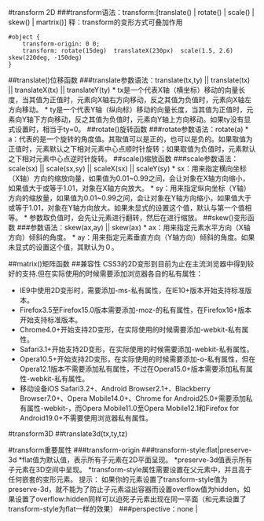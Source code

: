 #transform 2D
###transform语法：transform:[translate() | rotate() | scale() | skew() | martrix()]
释：transform的变形方式可叠加作用

	#object {
	    transform-origin: 0 0;
	    transform: rotate(15deg)  translateX(230px)  scale(1.5, 2.6)  skew(220deg, -150deg)
	}
<span id="transtate">
##translate()位移函数
</span>
###translate参数语法：translate(tx,ty) || translate(tx) || translateX(tx) || translateY(ty)
* tx是一个代表X轴（横坐标）移动的向量长度，当其值为正值时，元素向X轴右方向移动，反之其值为负值时，元素向X轴左方向移动。
* ty是一个代表Y轴（纵向标）移动的向量长度，当其值为正值时，元素向Y轴下方向移动，反之其值为负值时，元素向Y轴上方向移动。如果ty没有显式设置时，相当于ty=0。

<span id="rotate">
##rotate()旋转函数
</span>
###rotate参数语法：rotate(a)
* a：代表的是一个旋转的角度值。其取值可以是正的，也可以是负的。如果取值为正值时，元素默认之下相对元素中心点顺时针旋转；如果取值为负值时，元素默认之下相对元素中心点逆时针旋转。

<span id="scale">
##scale()缩放函数
</span>
###scale参数语法：scale(sx) || scale(sx,sy) || scaleX(sx) || scaleY(sy)
* sx：用来指定横向坐标（X轴）方向的缩放向量，如果值为0.01~0.99之间，会让对象在X轴方向缩小，如果值大于或等于1.01，对象在X轴方向放大。
* sy：用来指定纵向坐标（Y轴）方向的缩放量，如果值为0.01~0.99之间，会让对象在Y轴方向缩小，如果值大于或等于1.01，对象在Y轴方向放大。如果未显式的设置这个值，默认与第一个值相等。
* 参数取负值时，会先让元素进行翻转，然后在进行缩放。

<span id="skew">
##skew()变形函数
</span>
###参数语法：skew(ax,ay) || skew(ax)
* ax：用来指定元素水平方向（X轴方向）倾斜的角度。
* ay：用来指定元素垂直方向（Y轴方向）倾斜的角度。如果未显式的设置这个值，其默认为０。

##matrix()矩阵函数
##兼容性
CSS3的2D变形到目前为止在主流浏览器中得到较好的支持.但在实际使用的时候需要添加浏览器各自的私有属性：
* IE9中使用2D变形时，需要添加-ms-私有属性，在IE10+版本开始支持标准版本。
* Firefox3.5至Firefox15.0版本需要添加-moz-的私有属性，在Firefox16+版本开始支持标准版本。
* Chrome4.0+开始支持2D变形，在实际使用的时候需要添加-webkit-私有属性。
* Safari3.1+开始支持2D变形，在实际使用的时候需要添加-webkit-私有属性。
* Opera10.5+开始支持2D变形，在实际使用的时候需要添加-o-私有属性，但在Opera12.1版本不需要添加私有属性，不过在Opera15.0+版本需要添加私有属性-webkit-私有属性。
* 移动设备iOS Safari3.2+、Android Browser2.1+、Blackberry Browser7.0+、Opera Mobile14.0+、Chrome for Android25.0+需要添加私有属性-webkit-，而Opera Mobile11.0至Opera Mobile12.1和Firefox for Android19.0+不需要使用浏览器私有属性。

#transform3D 
##translate3d(tx,ty,tz)

#transform重要属性
###transform-origin
###transform-style:flat|preserve-3d
*flat值为默认值，表示所有子元素在2D平面呈现。
*preserve-3d值表示所有子元素在3D空间中呈现。
*transform-style属性需要设置在父元素中，并且高于任何嵌套的变形元素。
提示：
如果你的元素设置了transform-style值为preserve-3d，就不能为了防止子元素溢出容器而设置overflow值为hidden，如果设置了overflow:hidden同样可以迫死子元素出现在同一平面（和元素设置了transform-style为flat一样的效果）
###perspective：none | <length>


